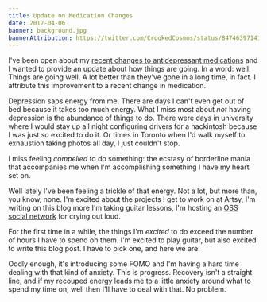 ```yaml
---
title: Update on Medication Changes
date: 2017-04-06
banner: background.jpg
bannerAttribution: https://twitter.com/CrookedCosmos/status/847463971418525696
---
```


I've been open about my [recent changes to antidepressant medications](/blog/good-bad-days/) and I wanted to provide an update about how things are going. In a word: well. Things are going well. A lot better than they've gone in a long time, in fact. I attribute this improvement to a recent change in medication.

Depression saps energy from me. There are days I can't even get out of bed because it takes too much energy. What I miss most about _not_ having depression is the abundance of things to do. There were days in university where I would stay up all night configuring drivers for a hackintosh because I was just _so_ excited to do it. Or times in Toronto when I'd walk myself to exhaustion taking photos all day, I just couldn't stop.

I miss feeling _compelled_ to do something: the ecstasy of borderline mania that accompanies me when I'm accomplishing something I have my heart set on.

Well lately I've been feeling a trickle of that energy. Not a lot, but more than, you know, none. I'm excited about the projects I get to work on at Artsy, I'm writing on this blog more I'm taking guitar lessons, I'm hosting an [OSS social network](https://ashfurrow.com/blog/mastodon/) for crying out loud.

For the first time in a while, the things I'm _excited_ to do exceed the number of hours I have to spend on them. I'm excited to play guitar, but also excited to write this blog post. I have to pick one, and here we are.

Oddly enough, it's introducing some FOMO and I'm having a hard time dealing with that kind of anxiety. This is progress. Recovery isn't a straight line, and if my recouped energy leads me to a little anxiety around what to spend my time on, well then I'll have to deal with that. No problem.
